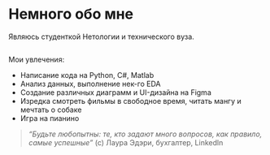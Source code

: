 # Немного обо мне

Являюсь студенткой Нетологии и технического вуза.

![]()

Мои увлечения:
* Написание кода на Python, С#, Matlab
* Анализ данных, выполнение нек-го EDA
* Создание различных диаграмм и UI-дизайна на Figma
* Изредка смотреть фильмы в свободное время, читать мангу и мечтать о собаке
* Игра на пианино

> _“Будьте любопытны: те, кто задают много вопросов, как правило, самые успешные”_
(с) Лаура Эдэри, бухгалтер, Linkedln